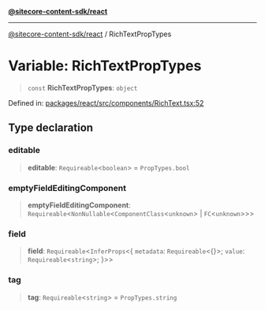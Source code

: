 [**@sitecore-content-sdk/react**](../README.md)

***

[@sitecore-content-sdk/react](../README.md) / RichTextPropTypes

# Variable: RichTextPropTypes

> `const` **RichTextPropTypes**: `object`

Defined in: [packages/react/src/components/RichText.tsx:52](https://github.com/Sitecore/xmc-jss-dev/blob/692b154f482187bff433276bee9671bda23cfd11/packages/react/src/components/RichText.tsx#L52)

## Type declaration

### editable

> **editable**: `Requireable`\<`boolean`\> = `PropTypes.bool`

### emptyFieldEditingComponent

> **emptyFieldEditingComponent**: `Requireable`\<`NonNullable`\<`ComponentClass`\<`unknown`\> \| `FC`\<`unknown`\>\>\>

### field

> **field**: `Requireable`\<`InferProps`\<\{ `metadata`: `Requireable`\<\{\}\>; `value`: `Requireable`\<`string`\>; \}\>\>

### tag

> **tag**: `Requireable`\<`string`\> = `PropTypes.string`
